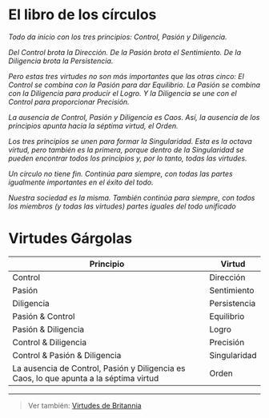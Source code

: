 # El libro de los círculos

*Todo da inicio con los tres principios: Control, Pasión y Diligencia.* 

*Del Control brota la Dirección.* 
*De la Pasión brota el Sentimiento.* 
*De la Diligencia brota la Persistencia.* 

*Pero estas tres virtudes no son más importantes que las otras cinco: El Control se combina con la Pasión para dar Equilibrio. La Pasión se combina con la Diligencia para producir el Logro. Y la Diligencia se une con el Control para proporcionar Precisión.* 

*La ausencia de Control, Pasión y Diligencia es Caos. Así, la ausencia de los principios apunta hacia la séptima virtud, el Orden.* 

*Los tres principios se unen para formar la Singularidad. Esta es la octava virtud, pero también es la primera, porque dentro de la Singularidad se pueden encontrar todos los principios y, por lo tanto, todas las virtudes.* 

*Un círculo no tiene fin. Continúa para siempre, con todas las partes igualmente importantes en el éxito del todo.* 

*Nuestra sociedad es la misma. También continúa para siempre, con todos los miembros (y todas las virtudes) partes iguales del todo unificado*

# Virtudes Gárgolas

|Principio|Virtud
|-|-
|Control|Dirección
|Pasión|Sentimiento
|Diligencia|Persistencia
|Pasión & Control|Equilibrio
|Pasión & Diligencia|Logro
|Control & Diligencia|Precisión
|Control & Pasión & Diligencia|Singularidad
|La ausencia de Control, Pasión y Diligencia es Caos, lo que apunta a la séptima virtud|Orden

---

> Ver también: [Virtudes de Britannia](virtudesBritannia.md)